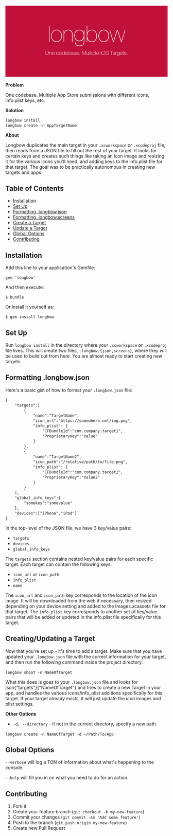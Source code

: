 ![banner](resources/banner.png)

**Problem**

One codebase. Multiple App Store submissions with different icons, info.plist keys, etc.

**Solution**

```
longbow install
longbow create -n AppTargetName
```

**About**

Longbow duplicates the main target in your `.xcworkspace` or `.xcodeproj` file, then reads from a JSON file to fill out the rest of your target. It looks for certain keys and creates such things like taking an icon image and resizing it for the various icons you'll need, and adding keys to the info.plist file for that target. The goal was to be practically autonomous in creating new targets and apps.

## Table of Contents

* [Installation](#installation)
* [Set Up](#set-up)
* [Formatting .longbow.json](#formatting-longbow-json)
* [Formatting .longbow.screens](#formatting-longbow-screens)
* [Create a Target](#create-a-target)
* [Update a Target](#update-a-target)
* [Global Options](#global-options)
* [Contributing](#contributing)

## Installation

Add this line to your application's Gemfile:

    gem 'longbow'

And then execute:

    $ bundle

Or install it yourself as:

    $ gem install longbow

## Set Up

Run `longbow install` in the directory where your `.xcworkspace` or `.xcodeproj` file lives. This will create two files, `.longbow.{json,screens}`, where they will be used to build out from here. You are almost ready to start creating new targets

## Formatting .longbow.json

Here's a basic gist of how to format your `.longbow.json` file:

```
{
	"targets":[
		{
			"name":"TargetName",
			"icon_url":"https://somewhere.net/img.png",
			"info_plist": {
        		"CFBundleId":"com.company.target1",
            	"ProprietaryKey":"Value"
      		}
		},
		{
			"name":"TargetName2",
			"icon_path":"/relative/path/to/file.png",
			"info_plist": {
        		"CFBundleId":"com.company.target2",
            	"ProprietaryKey":"Value2"
      		}
		}
	],
 	"global_info_keys":{
 		"somekey":"somevalue"
 	},
    "devices":["iPhone","iPad"]
}
```

In the top-level of the JSON file, we have 3 key/value pairs:

* `targets`
* `devices`
* `global_info_keys`

The `targets` section contains nested key/value pairs for each specific target. Each target can contain the following keys:

* `icon_url` or `icon_path`
* `info_plist`
* `name`

The `icon_url` and `icon_path` key corresponds to the location of the icon image. It will be downloaded from the web if necessary, then resized depending on your device setting and added to the Images.xcassets file for that target. The `info_plist` key corresponds to another set of key/value pairs that will be added or updated in the info.plist file specifically for this target.

## Creating/Updating a Target

Now that you're set up - it's time to add a target. Make sure that you have updated your `.longbow.json` file with the correct information for your target, and then run the following command inside the project directory.

`longbow shoot -n NameOfTarget`

What this does is goes to your `.longbow.json` file and looks for json{"targets"}{"NameOfTarget"} and tries to create a new Target in your app, and handles the various icons/info_plist additions specifically for this target. If your target already exists, it will just update the icon images and plist settings.

**Other Options**

* `-d, --directory` - if not in the current directory, specify a new path

`longbow create -n NameOfTarget -d ~/Path/To/App`

## Global Options

`--verbose` will log a TON of information about what's happening to the console.

`--help` will fill you in on what you need to do for an action.

## Contributing

1. Fork it
2. Create your feature branch (`git checkout -b my-new-feature`)
3. Commit your changes (`git commit -am 'Add some feature'`)
4. Push to the branch (`git push origin my-new-feature`)
5. Create new Pull Request
